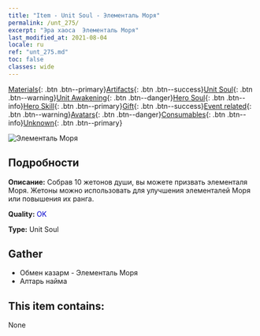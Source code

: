 ```yaml
---
title: "Item - Unit Soul - Элементаль Моря"
permalink: /unt_275/
excerpt: "Эра хаоса  Элементаль Моря"
last_modified_at: 2021-08-04
locale: ru
ref: "unt_275.md"
toc: false
classes: wide
---
```

 [Materials](/ItemsRU/){: .btn .btn--primary}[Artifacts](/ItemsRU/Artifacts/){: .btn .btn--success}[Unit Soul](/ItemsRU/UnitSoul/){: .btn .btn--warning}[Unit Awakening](/ItemsRU/UnitAwakening/){: .btn .btn--danger}[Hero Soul](/ItemsRU/HeroSoul/){: .btn .btn--info}[Hero Skill](/ItemsRU/HeroSkill/){: .btn .btn--primary}[Gift](/ItemsRU/Gift/){: .btn .btn--success}[Event related](/ItemsRU/Events/){: .btn .btn--warning}[Avatars](/ItemsRU/Avatars/){: .btn .btn--danger}[Consumables](/ItemsRU/Consumables/){: .btn .btn--info}[Unknown](/ItemsRU/Unknown/){: .btn .btn--primary}

 ![Элементаль Моря](/images/u/ti_haiyuansu.jpg)

## Подробности
 **Описание:** Собрав 10 жетонов души, вы можете призвать элементаля Моря. Жетоны можно использовать для улучшения элементалей Моря или повышения их ранга.

 **Quality:** <span style="color: #0000CD">OK</span>

 **Type:** Unit Soul

## Gather

*    Обмен казарм - Элементаль Моря 
*    Алтарь найма 

## This item contains:

  None

